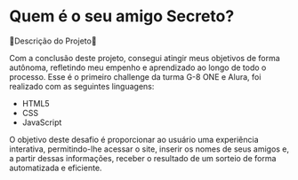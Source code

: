 <h1>Quem é o seu amigo Secreto?</h1>

🔽Descrição do Projeto🔽

Com a conclusão deste projeto, consegui atingir meus objetivos de forma autônoma, refletindo meu empenho e aprendizado ao longo de todo o processo. Esse é o primeiro challenge da turma G-8 ONE e Alura, foi realizado com as seguintes linguagens:
 * HTML5
 * CSS
 * JavaScript
   
O objetivo deste desafio é proporcionar ao usuário uma experiência interativa, permitindo-lhe acessar o site, inserir os nomes de seus amigos e, a partir dessas informações, receber o resultado de um sorteio de forma automatizada e eficiente.
